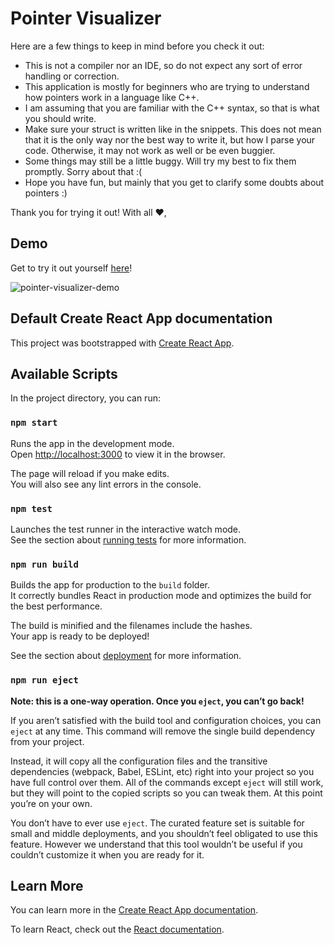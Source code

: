 

# Pointer Visualizer

Here are a few things to keep in mind before you check it out:
- This is not a compiler nor an IDE, so do not expect any sort of error handling or correction.
- This application is mostly for beginners who are trying to understand how pointers work in a language like C++.
- I am assuming that you are familiar with the C++ syntax, so that is what you should write.
- Make sure your struct is written like in the snippets. This does not mean that it is the only way nor the best way to write it, but how I parse your code. Otherwise, it may not work as well or be even buggier.
- Some things may still be a little buggy. Will try my best to fix them promptly. Sorry about that :(
- Hope you have fun, but mainly that you get to clarify some doubts about pointers :)

Thank you for trying it out!
With all ♥,

## Demo

Get to try it out yourself [here](https://nestoralfaro.github.io/pointer-visualizer/)!

![pointer-visualizer-demo](https://user-images.githubusercontent.com/83131937/172932076-d87cdaea-14a8-4c8e-94eb-258d6efb1539.gif)

## Default Create React App documentation

This project was bootstrapped with [Create React App](https://github.com/facebook/create-react-app).

## Available Scripts

In the project directory, you can run:

### `npm start`

Runs the app in the development mode.\
Open [http://localhost:3000](http://localhost:3000) to view it in the browser.

The page will reload if you make edits.\
You will also see any lint errors in the console.

### `npm test`

Launches the test runner in the interactive watch mode.\
See the section about [running tests](https://facebook.github.io/create-react-app/docs/running-tests) for more information.

### `npm run build`

Builds the app for production to the `build` folder.\
It correctly bundles React in production mode and optimizes the build for the best performance.

The build is minified and the filenames include the hashes.\
Your app is ready to be deployed!

See the section about [deployment](https://facebook.github.io/create-react-app/docs/deployment) for more information.

### `npm run eject`

**Note: this is a one-way operation. Once you `eject`, you can’t go back!**

If you aren’t satisfied with the build tool and configuration choices, you can `eject` at any time. This command will remove the single build dependency from your project.

Instead, it will copy all the configuration files and the transitive dependencies (webpack, Babel, ESLint, etc) right into your project so you have full control over them. All of the commands except `eject` will still work, but they will point to the copied scripts so you can tweak them. At this point you’re on your own.

You don’t have to ever use `eject`. The curated feature set is suitable for small and middle deployments, and you shouldn’t feel obligated to use this feature. However we understand that this tool wouldn’t be useful if you couldn’t customize it when you are ready for it.

## Learn More

You can learn more in the [Create React App documentation](https://facebook.github.io/create-react-app/docs/getting-started).

To learn React, check out the [React documentation](https://reactjs.org/).
